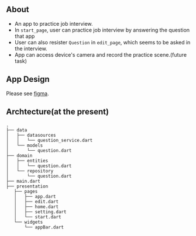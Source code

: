 ## About
* An app to practice job interview.
* In `start_page`, user can practice job interview by answering the question that app 
* User can also resister `Question` in `edit_page`, which seems to be asked in the interview.
* App can access device's camera and record the practice scene.(future task)  

## App Design
Please see [figma](https://www.figma.com/file/WbtYeobvJ4Pe2acxgKNkkL/Figma-Basics?node-id=0%3A286).  

## Archtecture(at the present)
```
.
├── data
│   ├── datasources
│   │   └── question_service.dart
│   └── models
│       └── question.dart
├── domain
│   ├── entities
│   │   └── question.dart
│   └── repository
│       └── question.dart
├── main.dart
├── presentation
   ├── pages
   │   ├── app.dart
   │   ├── edit.dart
   │   ├── home.dart
   │   ├── setting.dart
   │   └── start.dart
   └── widgets
       └── appBar.dart
```
